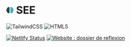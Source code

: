 # <img src="./public/favicon.png" /> SEE

![TailwindCSS](https://img.shields.io/badge/tailwindcss-%2338B2AC.svg?style=for-the-badge&logo=tailwind-css&logoColor=white)
![HTML5](https://img.shields.io/badge/html5-%23E34F26.svg?style=for-the-badge&logo=html5&logoColor=white)

[![Netlify Status](https://api.netlify.com/api/v1/badges/b88085d5-5b34-493d-9ad3-e912301084d6/deploy-status)](https://app.netlify.com/sites/dossier-reflexion-mds-cuesta-thomas/deploys)
[![Website : dossier de reflexion](https://img.shields.io/website-up-down-green-red/https/dossier-reflexion-mds-cuesta-thomas.netlify.app/)](https://dossier-reflexion-mds-cuesta-thomas.netlify.app/)
</br>
